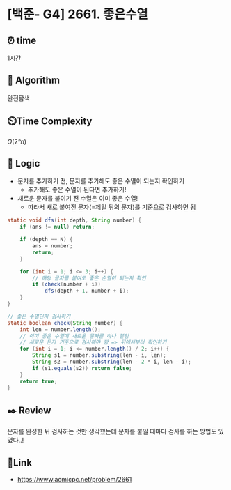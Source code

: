# [백준- G4] 2661. 좋은수열
 
## ⏰  **time**
1시간

## :pushpin: **Algorithm**
완전탐색

## ⏲️**Time Complexity**
$O(2ⁿn)$

## :round_pushpin: **Logic**
- 문자를 추가하기 전, 문자를 추가해도 좋은 수열이 되는지 확인하기
  - 추가해도 좋은 수열이 된다면 추가하기!
- 새로운 문자를 붙이기 전 수열은 이미 좋은 수열!
  - 따라서 새로 붙여진 문자(=제일 뒤의 문자)를 기준으로 검사하면 됨
```java
static void dfs(int depth, String number) {
    if (ans != null) return;

    if (depth == N) {
        ans = number;
        return;
    }

    for (int i = 1; i <= 3; i++) {
        // 해당 글자를 붙여도 좋은 순열이 되는지 확인
        if (check(number + i))
            dfs(depth + 1, number + i);
    }
}

// 좋은 수열인지 검사하기
static boolean check(String number) {
    int len = number.length();
    // 이미 좋은 수열에 새로운 문자를 하나 붙임
    // 새로운 문자 기준으로 검사해야 함 => 뒤에서부터 확인하기
    for (int i = 1; i <= number.length() / 2; i++) {
        String s1 = number.substring(len - i, len);
        String s2 = number.substring(len - 2 * i, len - i);
        if (s1.equals(s2)) return false;
    }
    return true;
}
```

## :black_nib: **Review**
문자를 완성한 뒤 검사하는 것만 생각했는데 문자를 붙일 때마다 검사를 하는 방법도 있었다..!

## 📡**Link**
- https://www.acmicpc.net/problem/2661
